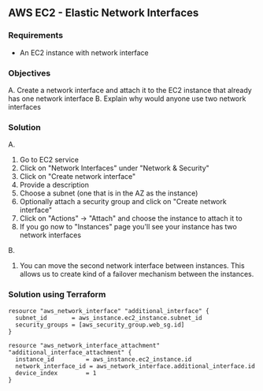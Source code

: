 ## AWS EC2 - Elastic Network Interfaces

### Requirements

* An EC2 instance with network interface

### Objectives

A. Create a network interface and attach it to the EC2 instance that already has one network interface
B. Explain why would anyone use two network interfaces

### Solution

A.
1. Go to EC2 service
2. Click on "Network Interfaces" under "Network & Security"
3. Click on "Create network interface"
4. Provide a description
5. Choose a subnet (one that is in the AZ as the instance)
6. Optionally attach a security group and click on "Create network interface"
7. Click on "Actions" -> "Attach" and choose the instance to attach it to
8. If you go now to "Instances" page you'll see your instance has two network interfaces

B.
1. You can move the second network interface between instances. This allows us to create kind of a failover mechanism between the instances.

### Solution using Terraform
```
resource "aws_network_interface" "additional_interface" {
  subnet_id       = aws_instance.ec2_instance.subnet_id
  security_groups = [aws_security_group.web_sg.id]
}

resource "aws_network_interface_attachment" "additional_interface_attachment" {
  instance_id         = aws_instance.ec2_instance.id
  network_interface_id = aws_network_interface.additional_interface.id
  device_index        = 1
}
```
